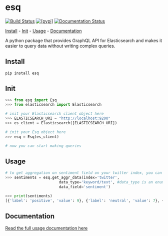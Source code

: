 # esq

[![Build Status](https://img.shields.io/pypi/v/esq.svg)](https://pypi.python.org/pypi/esq) [![[pypi]](https://github.com/scottydelta/esq/actions/workflows/python-publish.yml/badge.svg)](https://github.com/scottydelta/esq/actions/workflows/python-publish.yml) [![Documentation Status](https://readthedocs.org/projects/esq/badge/?version=latest)](https://esq.readthedocs.io/en/latest/?version=latest)

[Install](#install) - [Init](#init) - [Usage](#usage) - [Documentation](#documentation)

A python package that provides GraphQL API for Elasticsearch and makes it easier to query data without writing complex queries.

## Install

    pip install esq

## Init

```python
>>> from esq import Esq
>>> from elasticsearch import Elasticsearch

# init your Elasticsearch client object here
>>> ELASTICSEARCH_URI = "http://localhost:9200"
>>> es_client = Elasticsearch([ELASTICSEARCH_URI])

# init your Esq object here
>>> esq = Esq(es_client)

# now you can start making queries
```

## Usage

```python
# to get aggregation on sentiment field on your twitter index, you can simply do:
>>> sentiments = esq.get_aggr_data(index='twitter',
                        data_type='keyword/text', #data_type is an enum('keyword/text', 'coordinates', 'timeseries')
                        data_field='sentiment')

>>> print(sentiments)
[{'label': 'positive', 'value': 9}, {'label': 'neutral', 'value': 7}, {'label': 'negative', 'value': 1}]
```

## Documentation

[Read the full usage documentation here](https://esq.readthedocs.io/en/latest/full-usage.html?version=latest)
